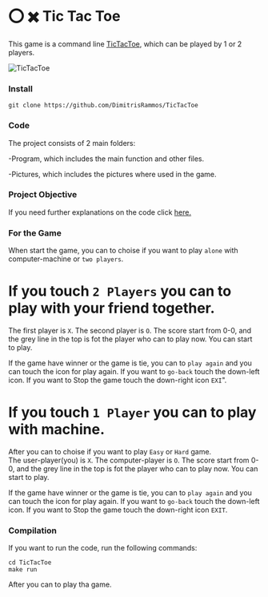 # :o: :heavy_multiplication_x: Tic Tac Toe

This game is a command line [TicTacToe](https://en.wikipedia.org/wiki/Tic-tac-toe), which can be played by 1 or 2 players.

![TicTacToe](https://upload.wikimedia.org/wikipedia/commons/3/32/Tic_tac_toe.svg)

### Install
```
git clone https://github.com/DimitrisRammos/TicTacToe
```

### Code
The project consists of 2 main folders: 

-Program, which includes the main function and other files.

-Pictures, which includes the pictures where used in the game.

### Project Objective
If you need further explanations on the code click [here.](https://en.wikipedia.org/wiki/Tic-tac-toe)

### For the Game
When start the game, you can to choise if you want to play `alone` with computer-machine or `two players`.

# If you touch `2 Players` you can to play with your friend together.
  
  The first player is `X`.
  The second player is `O`.
  The score start from 0-0, and the grey line in the top is fot the player who can to play now.
  You can start to play.

  If the game have winner or the game is tie, you can to `play again` and you can touch the icon for play again.
  If you want to `go-back` touch the down-left icon.
  If you want to Stop the game touch the down-right icon `EXI`".

# If you touch `1 Player` you can to play with machine.
  
  After you can to choise if you want to play `Easy` or `Hard` game.  
  The user-player(you) is `X`.
  The computer-player is `O`.
  The score start from 0-0, and the grey line in the top is fot the player who can to play now.
  You can start to play.
  
  If the game have winner or the game is tie, you can to `play again` and you can touch the icon for play again.
  If you want to `go-back` touch the down-left icon.
  If you want to Stop the game touch the down-right icon `EXIT`.
  
### Compilation
If you want to run the code, run the following commands:

```
cd TicTacToe
make run
```
After you can to play tha game.
